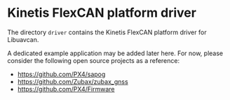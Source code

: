 Kinetis FlexCAN platform driver
=====================

The directory `driver` contains the Kinetis FlexCAN platform driver for Libuavcan.

A dedicated example application may be added later here.
For now, please consider the following open source projects as a reference:

- https://github.com/PX4/sapog
- https://github.com/Zubax/zubax_gnss
- https://github.com/PX4/Firmware
